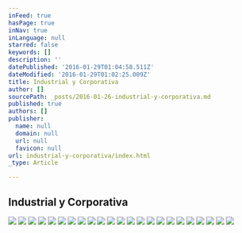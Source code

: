 ```yaml
---
inFeed: true
hasPage: true
inNav: true
inLanguage: null
starred: false
keywords: []
description: ''
datePublished: '2016-01-29T01:04:58.511Z'
dateModified: '2016-01-29T01:02:25.009Z'
title: Industrial y Corporativa
author: []
sourcePath: _posts/2016-01-26-industrial-y-corporativa.md
published: true
authors: []
publisher:
  name: null
  domain: null
  url: null
  favicon: null
url: industrial-y-corporativa/index.html
_type: Article

---
```

## Industrial y Corporativa
![](https://s3-us-west-2.amazonaws.com/the-grid-img/p/0f0e5f1bcd3d70cdfc010842fba4813234c98392.jpg)
![](https://s3-us-west-2.amazonaws.com/the-grid-img/p/a6111016a5d7e0b1220441011005c2cdcb15ae58.jpg)
![](https://s3-us-west-2.amazonaws.com/the-grid-img/p/9e0933e2d4a43c26f1406160ef7ab337d397b5a0.jpg)
![](https://s3-us-west-2.amazonaws.com/the-grid-img/p/3af34d13c589823a4f51287588ee1d6b9e4c18f1.jpg)
![](https://s3-us-west-2.amazonaws.com/the-grid-img/p/c9f3ac0efc3aaea912f331643bc20382dbec6f58.jpg)
![](https://s3-us-west-2.amazonaws.com/the-grid-img/p/5b284adb9cb369e2aea846044077cf0b2b480807.jpg)
![](https://s3-us-west-2.amazonaws.com/the-grid-img/p/c3cac483cae5e9af0350d0ee77ef31ab9ddb0e15.jpg)
![](https://s3-us-west-2.amazonaws.com/the-grid-img/p/f8893212e4b4a99422e07ad3d83b1e9e78d34459.jpg)
![](https://s3-us-west-2.amazonaws.com/the-grid-img/p/846a51b060a140f5ecc08a40895953a27bd6661c.jpg)
![](https://s3-us-west-2.amazonaws.com/the-grid-img/p/f35b71944e701ca3f873157b32779756c4a9e4e2.jpg)
![](https://s3-us-west-2.amazonaws.com/the-grid-img/p/67375b54431f29b9f00d443666d28b70b657210e.jpg)
![](https://s3-us-west-2.amazonaws.com/the-grid-img/p/eed44b430c3a346125d262bbb4d0e3c41122c95d.jpg)
![](https://s3-us-west-2.amazonaws.com/the-grid-img/p/b8ac7b2249e5e610bb88a9b937c782c5b4d94538.jpg)
![](https://s3-us-west-2.amazonaws.com/the-grid-img/p/8e1f3c01dfbb122feec0bd379d4274693e91dd7d.jpg)
![](https://s3-us-west-2.amazonaws.com/the-grid-img/p/0b7e0c474bad1078906d7b4790b7c61d27544dad.jpg)
![](https://s3-us-west-2.amazonaws.com/the-grid-img/p/9600dcbcf9afd49df5b125e560d3563ccb07cc60.jpg)
![](https://s3-us-west-2.amazonaws.com/the-grid-img/p/56b78c8037021f00edd319937da1d413f3768457.jpg)
![](https://s3-us-west-2.amazonaws.com/the-grid-img/p/4b658c21acf6feda29cbccd8fbd59a056132dc1a.jpg)
![](https://s3-us-west-2.amazonaws.com/the-grid-img/p/0299c0a2f2fb135fb40e0637bcd0cb22229c558e.jpg)
![](https://s3-us-west-2.amazonaws.com/the-grid-img/p/1f9dd35d0b6f53bccdf0a52ab1fc6420cdf98055.jpg)
![](https://s3-us-west-2.amazonaws.com/the-grid-img/p/6c84ffd5148a94fd1849be7c4681166bd6f2aa83.jpg)
![](https://s3-us-west-2.amazonaws.com/the-grid-img/p/9d557b8fa7df8c0a5fd5d118ddc30c3dc318afee.jpg)
![](https://s3-us-west-2.amazonaws.com/the-grid-img/p/ce6f497a0e7906228f6a0767f180de0bc0b3d057.jpg)